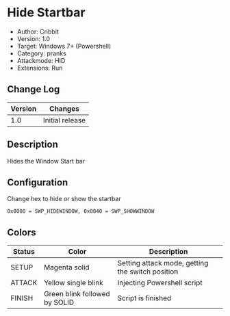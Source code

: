 # Hide Startbar
* Author: Cribbit 
* Version: 1.0
* Target: Windows 7+ (Powershell)
* Category: pranks
* Attackmode: HID
* Extensions: Run

## Change Log
| Version | Changes                       |
| ------- | ------------------------------|
| 1.0     | Initial release               |

## Description
Hides the Window Start bar

## Configuration
Change hex to hide or show the startbar
```
0x0080 = SWP_HIDEWINDOW, 0x0040 = SWP_SHOWWINDOW
```

## Colors
| Status    | Color                         | Description                                      |
| --------- | ------------------------------| ------------------------------------------------ |
| SETUP     | Magenta solid                 | Setting attack mode, getting the switch position | 
| ATTACK    | Yellow single blink           | Injecting Powershell script                      | 
| FINISH    | Green blink followed by SOLID | Script is finished                               |
